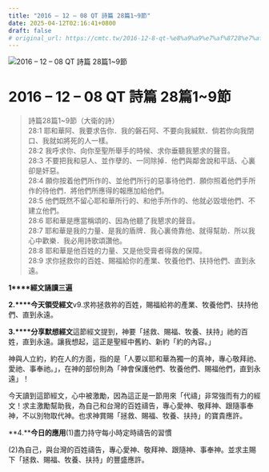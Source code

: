 ```yaml
---
title: "2016 – 12 – 08 QT 詩篇 28篇1~9節"
date: 2025-04-12T02:16:41+0800
draft: false
# original_url: https://cmtc.tw/2016-12-8-qt-%e8%a9%a9%e7%af%8728%e7%af%8719%e7%af%80
---
```


![2016 – 12 – 08 QT 詩篇 28篇1\~9節](/images/qt.jpg   "2016 – 12 – 08 QT 詩篇 28篇1\~9節")

# 2016 – 12 – 08 QT 詩篇 28篇1\~9節

> 詩篇28篇1\~9節（大衛的詩）  
> 28:1 耶和華阿、我要求告你．我的磐石阿、不要向我緘默．倘若你向我閉口、我就如將死的人一樣。  
> 28:2 我呼求你、向你至聖所舉手的時候、求你垂聽我懇求的聲音。  
> 28:3 不要把我和惡人、並作孽的、一同除掉．他們與鄰舍說和平話、心裏卻是奸惡。  
> 28:4 願你按着他們所作的、並他們所行的惡事待他們．願你照着他們手所作的待他們．將他們所應得的報應加給他們。  
> 28:5 他們既然不留心耶和華所行的、和他手所作的、他就必毀壞他們、不建立他們。  
> 28:6 耶和華是應當稱頌的、因為他聽了我懇求的聲音。  
> 28:7 耶和華是我的力量、是我的盾牌．我心裏倚靠他、就得幫助．所以我心中歡樂．我必用詩歌頌讚他。  
> 28:8 耶和華是他百姓的力量、又是他受膏者得救的保障。  
> 28:9 求你拯救你的百姓、賜福給你的產業、牧養他們、扶持他們、直到永遠。

**1****經文誦讀三遍**

**2.****今天領受經文**v9.求祢拯救祢的百姓，賜福給祢的產業、牧養他們、扶持他們、直到永遠。

**3.****分享默想經文**這節經文提到，神要「拯救、賜福、牧養、扶持」祂的百姓，直到永遠。讓我想起，這正是聖經中舊約、新約「約的內容。」

神與人立約，約在人的方面，指的是「人要以耶和華為獨一的真神，專心敬拜祂、愛祂、事奉祂。」，在神的部份則為「神會保護他們、牧養他們、賜福他們，直到永遠」！

今天讀到這節經文，心中被激勵，因為這正是一節用來「代禱」非常強而有力的經文！求主激勵幫助我，為自己和台灣的百姓禱告，專心愛神、敬拜神、跟隨事奉神，不以別物取代神。也求神賞賜「拯救、賜福、牧養、扶持」的寶貴應許。

**4.****今日的應用**(1)盡力持守每小時定時禱告的習慣

(2)為自己，與台灣的百姓禱告，專心愛神、敬拜神、跟隨神、事奉神。並求主賜下「拯救、賜福、牧養、扶持」的豐盛應許。